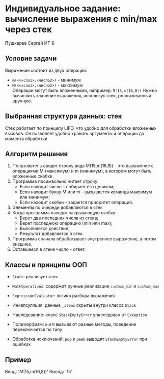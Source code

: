 # Индивидуальное задание: вычисление выражения с min/max через стек
Пушкарев Сергей ИТ-8

## Условие задачи
Выражение состоит из двух операций:
- `m(<число1>,<число2>)` - минимум
- `M(<число1>,<число2>)` - максимум  
Операции могут быть вложенными, например: `M(15,m(16,8))`
Нужно вычислить значение выражения, используя стек, реализованный вручную.

## Выбранная структура данных: стек
Стек работает по принципу LIFO, что удобно для обработки вложенных вызовов.
Он позволяет удобно хранить аргументы и операции до момента обработки.

## Алгоритм решения
1. Пользователь вводит строку вида M(15,m(16,8)) - это выражение с операциями M (максимум) и m (минимум), в котором могут быть вложенные скобки.
2. Программа посимвольно читает строку:
   - Если находит число - собирает его целиком;
   - Если находит букву M или m - вызывается команда максимум или минимум;
   - Если находит скобки - задается приоритет операций.
3. Элементы по очереди добавляются в стек
4. Когда программа находит закрывающую скобку:
   - Берет два последних числа из стека;
   - Берет последнюю операцию (min или max);
   - Выполняется действие;
   - Результат добавляется в стек.
5. Программа сначала обрабатывает внутреннее выражение, а потом внешнее.
6. Оставшееся в стеке число - ответ.

## Классы и принципы ООП
- `Stack`: реализует стек
- `MathOperations`: содержит ручные реализации `custom_min` и `custom_max`
- `ExpressionEvaluator`: логика разбора выражения

- Инкапсуляция: данные `_items` скрыты внутри класса `Stack`
- Наследование: класс `StackEmptyError` унаследован от `Exception`
- Полиморфизм: `m` и `M` вызывают разные методы, поведение переключается по типу
- Обработка исключений: `pop` и `peek` выводят `StackEmptyError` при ошибках

## Пример
Ввод: 'M(15,m(16,8))'
Вывод: '15'
